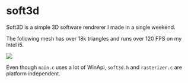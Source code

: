 # soft3d
Soft3D is a simple 3D software rendrerer I made in a single weekend.

The following mesh has over 18k triangles and runs over 120 FPS on my Intel i5.

![](dog.gif)

Even though `main.c` uses a lot of WinApi, `soft3d.h` and `rasterizer.c` are platform independent.
